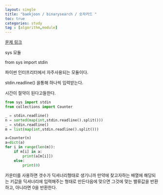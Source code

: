 ```yaml
---
layout: single
title: "baekjoon / binarysearch / 숫자카드 "
toc: true
categories: study
tag : [algorithm,module]
---
```



[문제 링크](https://www.acmicpc.net/problem/10816)

sys 모듈

from sys import stdin

파이썬 인터프리터에서 자주사용되는 모듈이다. 

stdin.readline()
을통해 하나씩 입력받는다. 

시간이 절약이 된다고들한다.
```python
from sys import stdin
from collections import Counter

_ = stdin.readline()
n = sorted(map(int,stdin.readline().split()))
_ = stdin.readline()
m = list(map(int,stdin.readline().split()))

a=Counter(n)
a=dict(a)
for i in range(len(m)):
    if m[i] in a:
        print(a[m[i]])
    else:
        print(0)
```

카운터를 사용하면 갯수가 딕셔너리형태로 생기니까 만약에 찾고자하는 배열에 해당되는 키값을 딕셔너리에 입력해주는 형태로 만든다음에 맞으면 그것에 맞는 밸류값을 반환하고, 아니라면 0을 반환한다. 